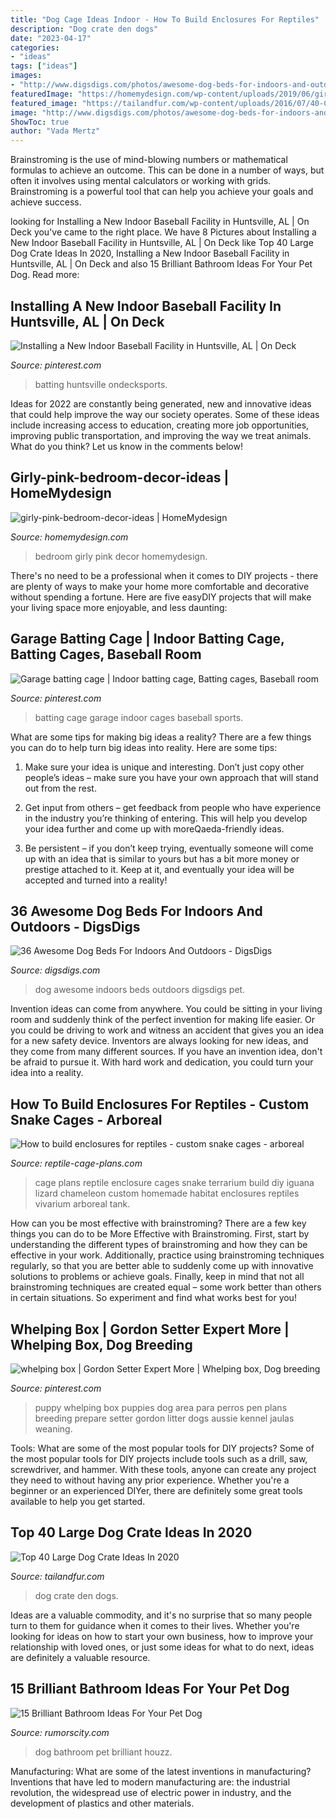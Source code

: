 ```yaml
---
title: "Dog Cage Ideas Indoor - How To Build Enclosures For Reptiles"
description: "Dog crate den dogs"
date: "2023-04-17"
categories:
- "ideas"
tags: ["ideas"]
images:
- "http://www.digsdigs.com/photos/awesome-dog-beds-for-indoors-and-outdoors-12.jpg"
featuredImage: "https://homemydesign.com/wp-content/uploads/2019/06/girly-pink-bedroom-decor-ideas.jpg"
featured_image: "https://tailandfur.com/wp-content/uploads/2016/07/40-Comfy-Large-Dog-Crate-Ideas-10.png"
image: "http://www.digsdigs.com/photos/awesome-dog-beds-for-indoors-and-outdoors-12.jpg"
ShowToc: true
author: "Vada Mertz"
---
```



Brainstroming is the use of mind-blowing numbers or mathematical formulas to achieve an outcome. This can be done in a number of ways, but often it involves using mental calculators or working with grids. Brainstroming is a powerful tool that can help you achieve your goals and achieve success.

	

		
looking for Installing a New Indoor Baseball Facility in Huntsville, AL | On Deck you've came to the right place. We have 8 Pictures about Installing a New Indoor Baseball Facility in Huntsville, AL | On Deck like Top 40 Large Dog Crate Ideas In 2020, Installing a New Indoor Baseball Facility in Huntsville, AL | On Deck and also 15 Brilliant Bathroom Ideas For Your Pet Dog. Read more:
		
    
## Installing A New Indoor Baseball Facility In Huntsville, AL | On Deck

<img loading=lazy src="https://i.pinimg.com/736x/45/d1/2c/45d12c4845bad55505873d2da2c0ef6d.jpg" onerror="this.onerror=null;this.src='https://tse3.mm.bing.net/th?id=OIP.AH1LAZXo9rcaL2zq-Pz6kgHaE7&amp;pid=15.1';" alt="Installing a New Indoor Baseball Facility in Huntsville, AL | On Deck">

_Source: pinterest.com_

>batting huntsville ondecksports. 

	

Ideas for 2022 are constantly being generated, new and innovative ideas that could help improve the way our society operates. Some of these ideas include increasing access to education, creating more job opportunities, improving public transportation, and improving the way we treat animals. What do you think? Let us know in the comments below!

    
## Girly-pink-bedroom-decor-ideas | HomeMydesign

<img loading=lazy src="https://homemydesign.com/wp-content/uploads/2019/06/girly-pink-bedroom-decor-ideas.jpg" onerror="this.onerror=null;this.src='https://tse2.mm.bing.net/th?id=OIP.AuTEn1R4A4nYZ2gBWB_lVwHaLH&amp;pid=15.1';" alt="girly-pink-bedroom-decor-ideas | HomeMydesign">

_Source: homemydesign.com_

>bedroom girly pink decor homemydesign. 

	

There's no need to be a professional when it comes to DIY projects - there are plenty of ways to make your home more comfortable and decorative without spending a fortune. Here are five easyDIY projects that will make your living space more enjoyable, and less daunting: 

    
## Garage Batting Cage | Indoor Batting Cage, Batting Cages, Baseball Room

<img loading=lazy src="https://i.pinimg.com/736x/29/c0/5f/29c05fbde294c38d92785574761bb3a0.jpg" onerror="this.onerror=null;this.src='https://tse2.mm.bing.net/th?id=OIP.9QI6GM-cmGWS3vteQJgl2QHaKw&amp;pid=15.1';" alt="Garage batting cage | Indoor batting cage, Batting cages, Baseball room">

_Source: pinterest.com_

>batting cage garage indoor cages baseball sports. 

	

What are some tips for making big ideas a reality?
There are a few things you can do to help turn big ideas into reality. Here are some tips:
1. Make sure your idea is unique and interesting. Don’t just copy other people’s ideas – make sure you have your own approach that will stand out from the rest.

2. Get input from others – get feedback from people who have experience in the industry you’re thinking of entering. This will help you develop your idea further and come up with moreQaeda-friendly ideas.

3. Be persistent – if you don’t keep trying, eventually someone will come up with an idea that is similar to yours but has a bit more money or prestige attached to it. Keep at it, and eventually your idea will be accepted and turned into a reality!

    
## 36 Awesome Dog Beds For Indoors And Outdoors - DigsDigs

<img loading=lazy src="http://www.digsdigs.com/photos/awesome-dog-beds-for-indoors-and-outdoors-12.jpg" onerror="this.onerror=null;this.src='https://tse3.mm.bing.net/th?id=OIP.OTNGHdmyPcxj0Jv3TfUoqAHaLH&amp;pid=15.1';" alt="36 Awesome Dog Beds For Indoors And Outdoors - DigsDigs">

_Source: digsdigs.com_

>dog awesome indoors beds outdoors digsdigs pet. 

	

Invention ideas can come from anywhere. You could be sitting in your living room and suddenly think of the perfect invention for making life easier. Or you could be driving to work and witness an accident that gives you an idea for a new safety device. Inventors are always looking for new ideas, and they come from many different sources. If you have an invention idea, don't be afraid to pursue it. With hard work and dedication, you could turn your idea into a reality.

    
## How To Build Enclosures For Reptiles - Custom Snake Cages - Arboreal

<img loading=lazy src="http://www.reptile-cage-plans.com/gallery/galimages/P6020054.JPG" onerror="this.onerror=null;this.src='https://tse1.mm.bing.net/th?id=OIP.hRg1dJMaNRz8PBlZqOCYMAHaFj&amp;pid=15.1';" alt="How to build enclosures for reptiles - custom snake cages - arboreal">

_Source: reptile-cage-plans.com_

>cage plans reptile enclosure cages snake terrarium build diy iguana lizard chameleon custom homemade habitat enclosures reptiles vivarium arboreal tank. 

	

How can you be most effective with brainstroming?
There are a few key things you can do to be More Effective with Brainstroming. First, start by understanding the different types of brainstroming and how they can be effective in your work. Additionally, practice using brainstroming techniques regularly, so that you are better able to suddenly come up with innovative solutions to problems or achieve goals. Finally, keep in mind that not all brainstroming techniques are created equal – some work better than others in certain situations. So experiment and find what works best for you!

    
## Whelping Box | Gordon Setter Expert More | Whelping Box, Dog Breeding

<img loading=lazy src="https://i.pinimg.com/736x/96/23/e7/9623e7cbba121f1fd5338d90b1ca8fcf.jpg" onerror="this.onerror=null;this.src='https://tse3.mm.bing.net/th?id=OIP.bcoPcWo5JZCiwyRlL8jjAAAAAA&amp;pid=15.1';" alt="whelping box | Gordon Setter Expert More | Whelping box, Dog breeding">

_Source: pinterest.com_

>puppy whelping box puppies dog area para perros pen plans breeding prepare setter gordon litter dogs aussie kennel jaulas weaning. 

	

Tools: What are some of the most popular tools for DIY projects?
Some of the most popular tools for DIY projects include tools such as a drill, saw, screwdriver, and hammer. With these tools, anyone can create any project they need to without having any prior experience. Whether you're a beginner or an experienced DIYer, there are definitely some great tools available to help you get started.

    
## Top 40 Large Dog Crate Ideas In 2020

<img loading=lazy src="https://tailandfur.com/wp-content/uploads/2016/07/40-Comfy-Large-Dog-Crate-Ideas-10.png" onerror="this.onerror=null;this.src='https://tse2.mm.bing.net/th?id=OIP.hoADSboKnPLYcoiemmLd5AHaLI&amp;pid=15.1';" alt="Top 40 Large Dog Crate Ideas In 2020">

_Source: tailandfur.com_

>dog crate den dogs. 

	

Ideas are a valuable commodity, and it's no surprise that so many people turn to them for guidance when it comes to their lives. Whether you're looking for ideas on how to start your own business, how to improve your relationship with loved ones, or just some ideas for what to do next, ideas are definitely a valuable resource.

    
## 15 Brilliant Bathroom Ideas For Your Pet Dog

<img loading=lazy src="https://rumorscity.com/wp-content/uploads/2015/01/Brilliant-Bathroom-Ideas-For-Your-Pet-Dog-14.jpg" onerror="this.onerror=null;this.src='https://tse3.mm.bing.net/th?id=OIP.kKlymGtTDzYZl1soXAqPxQHaLH&amp;pid=15.1';" alt="15 Brilliant Bathroom Ideas For Your Pet Dog">

_Source: rumorscity.com_

>dog bathroom pet brilliant houzz. 

	

Manufacturing: What are some of the latest inventions in manufacturing?
Inventions that have led to modern manufacturing are: the industrial revolution, the widespread use of electric power in industry, and the development of plastics and other materials.

